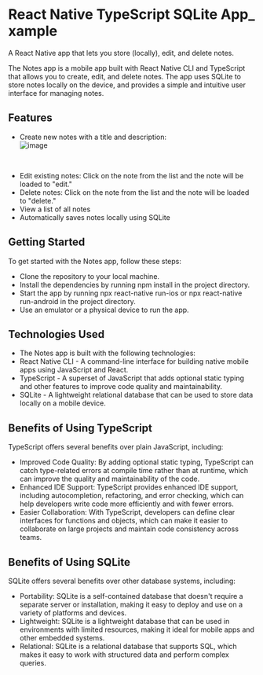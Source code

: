 # React Native TypeScript SQLite App_ xample
A React Native app that lets you store (locally), edit, and delete notes.

The Notes app is a mobile app built with React Native CLI and TypeScript that allows you to create, edit, and delete notes. The app uses SQLite to store notes locally on the device, and provides a simple and intuitive user interface for managing notes.

## Features
* Create new notes with a title and description:</br>
![image](https://user-images.githubusercontent.com/13279722/236696839-68e1d2cc-097d-4e90-9d5e-e9bb36d00aa9.png)
</br>

* Edit existing notes: Click on the note from the list and the note will be loaded to "edit."
* Delete notes:  Click on the note from the list and the note will be loaded to "delete."
* View a list of all notes
* Automatically saves notes locally using SQLite

## Getting Started
To get started with the Notes app, follow these steps:
* Clone the repository to your local machine.
* Install the dependencies by running npm install in the project directory.
* Start the app by running npx react-native run-ios or npx react-native run-android in the project directory.
* Use an emulator or a physical device to run the app.

## Technologies Used
* The Notes app is built with the following technologies:
* React Native CLI - A command-line interface for building native mobile apps using JavaScript and React.
* TypeScript - A superset of JavaScript that adds optional static typing and other features to improve code quality and maintainability.
* SQLite - A lightweight relational database that can be used to store data locally on a mobile device.

## Benefits of Using TypeScript
TypeScript offers several benefits over plain JavaScript, including:
* Improved Code Quality: By adding optional static typing, TypeScript can catch type-related errors at compile time rather than at runtime, which can improve the quality and maintainability of the code.
* Enhanced IDE Support: TypeScript provides enhanced IDE support, including autocompletion, refactoring, and error checking, which can help developers write code more efficiently and with fewer errors.
* Easier Collaboration: With TypeScript, developers can define clear interfaces for functions and objects, which can make it easier to collaborate on large projects and maintain code consistency across teams.

## Benefits of Using SQLite
SQLite offers several benefits over other database systems, including:
* Portability: SQLite is a self-contained database that doesn't require a separate server or installation, making it easy to deploy and use on a variety of platforms and devices.
* Lightweight: SQLite is a lightweight database that can be used in environments with limited resources, making it ideal for mobile apps and other embedded systems.
* Relational: SQLite is a relational database that supports SQL, which makes it easy to work with structured data and perform complex queries.
